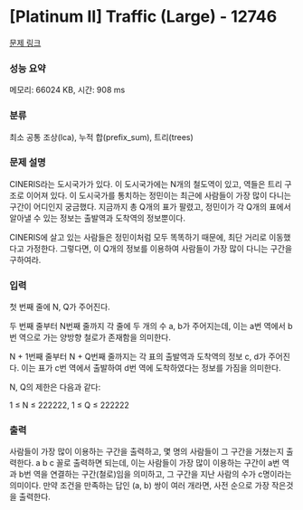 # [Platinum II] Traffic (Large) - 12746 

[문제 링크](https://www.acmicpc.net/problem/12746) 

### 성능 요약

메모리: 66024 KB, 시간: 908 ms

### 분류

최소 공통 조상(lca), 누적 합(prefix_sum), 트리(trees)

### 문제 설명

<p>CINERIS라는 도시국가가 있다. 이 도시국가에는 N개의 철도역이 있고, 역들은 트리 구조로 이어져 있다. 이 도시국가를 통치하는 정민이는 최근에 사람들이 가장 많이 다니는 구간이 어디인지 궁금했다. 지금까지 총 Q개의 표가 팔렸고, 정민이가 각 Q개의 표에서 알아낼 수 있는 정보는 출발역과 도착역의 정보뿐이다.</p>

<p>CINERIS에 살고 있는 사람들은 정민이처럼 모두 똑똑하기 때문에, 최단 거리로 이동했다고 가정한다. 그렇다면, 이 Q개의 정보를 이용하여 사람들이 가장 많이 다니는 구간을 구하여라.</p>

### 입력 

 <p>첫 번째 줄에 N, Q가 주어진다.</p>

<p>두 번째 줄부터 N번째 줄까지 각 줄에 두 개의 수 a, b가 주어지는데, 이는 a번 역에서 b번 역으로 가는 양방향 철로가 존재함을 의미한다.</p>

<p>N + 1번째 줄부터 N + Q번째 줄까지는 각 표의 출발역과 도착역의 정보 c, d가 주어진다. 이는 표가 c번 역에서 출발하여 d번 역에 도착하였다는 정보를 가짐을 의미한다.</p>

<p>N, Q의 제한은 다음과 같다:</p>

<p>1 ≤ N ≤ 222222, 1 ≤ Q ≤ 222222</p>

### 출력 

 <p>사람들이 가장 많이 이용하는 구간을 출력하고, 몇 명의 사람들이 그 구간을 거쳤는지 출력한다. a b c 꼴로 출력하면 되는데, 이는 사람들이 가장 많이 이용하는 구간이 a번 역과 b번 역을 연결하는 구간(철로)임을 의미하고, 그 구간을 지난 사람의 수가 c명이라는 의미이다. 만약 조건을 만족하는 답인 (a, b) 쌍이 여러 개라면, 사전 순으로 가장 작은것을 출력한다.</p>

